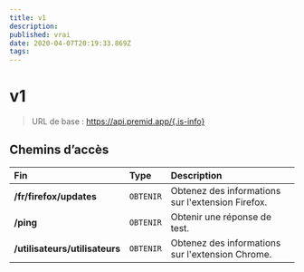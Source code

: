 ```yaml
---
title: v1
description:
published: vrai
date: 2020-04-07T20:19:33.869Z
tags:
---
```


# v1

> URL de base : https://api.premid.app/{.is-info}


## Chemins d’accès

<table>
  <thead>
    <tr>
      <th style="text-align:left">Fin</th>
      <th style="text-align:left">Type</th>
      <th style="text-align:left">Description</th>
    </tr>
  </thead>
  <tbody>
    <tr>
      <td style="text-align:left"><b>/fr/firefox/updates</b>
      </td>
      <td style="text-align:left"><code>OBTENIR</code></td>
      <td style="text-align:left">Obtenez des informations sur l'extension Firefox.</td>
    </tr>
    <tr>
      <td style="text-align:left"><b>/ping</b>
      </td>
      <td style="text-align:left"><code>OBTENIR</code></td>
      <td style="text-align:left">Obtenir une réponse de test.</td>
    </tr>
    <tr>
      <td style="text-align:left"><b>/utilisateurs/utilisateurs</b>
      </td>
      <td style="text-align:left"><code>OBTENIR</code></td>
      <td style="text-align:left">Obtenez des informations sur l'extension Chrome.</td>
    </tr>
  </tbody>
</table>

